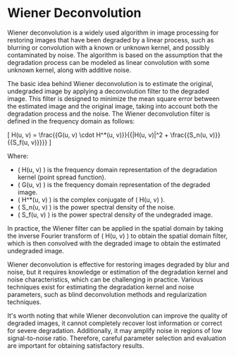 # Wiener Deconvolution

Wiener deconvolution is a widely used algorithm in image processing for restoring images that have been degraded by a linear process, such as blurring or convolution with a known or unknown kernel, and possibly contaminated by noise. The algorithm is based on the assumption that the degradation process can be modeled as linear convolution with some unknown kernel, along with additive noise.

The basic idea behind Wiener deconvolution is to estimate the original, undegraded image by applying a deconvolution filter to the degraded image. This filter is designed to minimize the mean square error between the estimated image and the original image, taking into account both the degradation process and the noise.
The Wiener deconvolution filter is defined in the frequency domain as follows:

\[ H(u, v) = \frac{{G(u, v) \cdot H^*(u, v)}}{{|H(u, v)|^2 + \frac{{S_n(u, v)}}{{S_f(u, v)}}}} \]

Where:
- \( H(u, v) \) is the frequency domain representation of the degradation kernel (point spread function).
- \( G(u, v) \) is the frequency domain representation of the degraded image.
- \( H^*(u, v) \) is the complex conjugate of \( H(u, v) \).
- \( S_n(u, v) \) is the power spectral density of the noise.
- \( S_f(u, v) \) is the power spectral density of the undegraded image.

In practice, the Wiener filter can be applied in the spatial domain by taking the inverse Fourier transform of \( H(u, v) \) to obtain the spatial domain filter, which is then convolved with the degraded image to obtain the estimated undegraded image.

Wiener deconvolution is effective for restoring images degraded by blur and noise, but it requires knowledge or estimation of the degradation kernel and noise characteristics, which can be challenging in practice. Various techniques exist for estimating the degradation kernel and noise parameters, such as blind deconvolution methods and regularization techniques.

It's worth noting that while Wiener deconvolution can improve the quality of degraded images, it cannot completely recover lost information or correct for severe degradation. Additionally, it may amplify noise in regions of low signal-to-noise ratio. Therefore, careful parameter selection and evaluation are important for obtaining satisfactory results.
